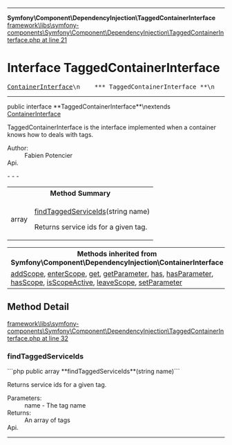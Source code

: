 - - -

**Symfony\Component\DependencyInjection\TaggedContainerInterface**
<a href="https://github.com/JeyDotC/Hirudo-docs/blob/master/source/framework/libs/symfony-components/Symfony/Component/DependencyInjection/TaggedContainerInterface.php.md#line21" class="location">framework\libs\symfony-components\Symfony\Component\DependencyInjection\TaggedContainerInterface.php at line 21</a>

# Interface TaggedContainerInterface #

<pre class="tree"><a href="https://github.com/JeyDotC/Hirudo-docs/blob/master/symfony/component/dependencyinjection/containerinterface.html">ContainerInterface</a>\n    *** TaggedContainerInterface **\n</pre>

- - -

<p class="signature">public  interface **TaggedContainerInterface**\nextends <a href="https://github.com/JeyDotC/Hirudo-docs/blob/master/symfony/component/dependencyinjection/containerinterface.html">ContainerInterface</a>

</p>

<div class="comment" id="overview_description"><p>TaggedContainerInterface is the interface implemented when a container knows how to deals with tags.</p></div>

<dl>
<dt>Author:</dt>
<dd>Fabien Potencier <fabien@symfony.com></dd>
<dt>Api.</dt>
</dl>
- - -

<table id="summary_method">
<tr><th colspan="2">Method Summary</th></tr>
<tr>
<td class="type"> array</td>
<td class="description"><p class="name"><a href="#findTaggedServiceIds()">findTaggedServiceIds</a>(string name)</p><p class="description">Returns service ids for a given tag.</p></td>
</tr>
</table>

<table class="inherit">
<tr><th colspan="2">Methods inherited from Symfony\Component\DependencyInjection\ContainerInterface</th></tr>
<tr><td><a href="https://github.com/JeyDotC/Hirudo-docs/blob/master/symfony/component/dependencyinjection/containerinterface.html#addScope()">addScope</a>, <a href="https://github.com/JeyDotC/Hirudo-docs/blob/master/symfony/component/dependencyinjection/containerinterface.html#enterScope()">enterScope</a>, <a href="https://github.com/JeyDotC/Hirudo-docs/blob/master/symfony/component/dependencyinjection/containerinterface.html#get()">get</a>, <a href="https://github.com/JeyDotC/Hirudo-docs/blob/master/symfony/component/dependencyinjection/containerinterface.html#getParameter()">getParameter</a>, <a href="https://github.com/JeyDotC/Hirudo-docs/blob/master/symfony/component/dependencyinjection/containerinterface.html#has()">has</a>, <a href="https://github.com/JeyDotC/Hirudo-docs/blob/master/symfony/component/dependencyinjection/containerinterface.html#hasParameter()">hasParameter</a>, <a href="https://github.com/JeyDotC/Hirudo-docs/blob/master/symfony/component/dependencyinjection/containerinterface.html#hasScope()">hasScope</a>, <a href="https://github.com/JeyDotC/Hirudo-docs/blob/master/symfony/component/dependencyinjection/containerinterface.html#isScopeActive()">isScopeActive</a>, <a href="https://github.com/JeyDotC/Hirudo-docs/blob/master/symfony/component/dependencyinjection/containerinterface.html#leaveScope()">leaveScope</a>, <a href="https://github.com/JeyDotC/Hirudo-docs/blob/master/symfony/component/dependencyinjection/containerinterface.html#setParameter()">setParameter</a></td></tr></table>

<h2 id="detail_method">Method Detail</h2>
<a href="https://github.com/JeyDotC/Hirudo-docs/blob/master/source/framework/libs/symfony-components/Symfony/Component/DependencyInjection/TaggedContainerInterface.php.md#line32" class="location">framework\libs\symfony-components\Symfony\Component\DependencyInjection\TaggedContainerInterface.php at line 32</a>

<h3 id="findTaggedServiceIds()">findTaggedServiceIds</h3>
```php
public  array **findTaggedServiceIds**(string name)```
<div class="details">
<p>Returns service ids for a given tag.</p><dl>
<dt>Parameters:</dt>
<dd>name - The tag name</dd>
<dt>Returns:</dt>
<dd>An array of tags</dd>
<dt>Api.</dt>
</dl>
</div>

- - -

